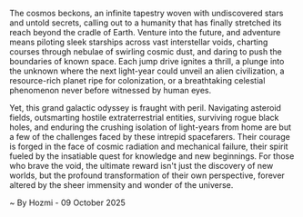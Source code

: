 
The cosmos beckons, an infinite tapestry woven with undiscovered stars and untold secrets, calling out to a humanity that has finally stretched its reach beyond the cradle of Earth. Venture into the future, and adventure means piloting sleek starships across vast interstellar voids, charting courses through nebulae of swirling cosmic dust, and daring to push the boundaries of known space. Each jump drive ignites a thrill, a plunge into the unknown where the next light-year could unveil an alien civilization, a resource-rich planet ripe for colonization, or a breathtaking celestial phenomenon never before witnessed by human eyes.

Yet, this grand galactic odyssey is fraught with peril. Navigating asteroid fields, outsmarting hostile extraterrestrial entities, surviving rogue black holes, and enduring the crushing isolation of light-years from home are but a few of the challenges faced by these intrepid spacefarers. Their courage is forged in the face of cosmic radiation and mechanical failure, their spirit fueled by the insatiable quest for knowledge and new beginnings. For those who brave the void, the ultimate reward isn't just the discovery of new worlds, but the profound transformation of their own perspective, forever altered by the sheer immensity and wonder of the universe.

~ By Hozmi - 09 October 2025
